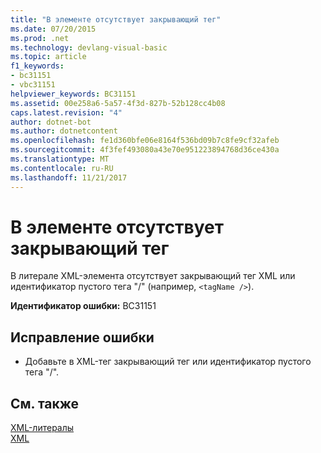 ```yaml
---
title: "В элементе отсутствует закрывающий тег"
ms.date: 07/20/2015
ms.prod: .net
ms.technology: devlang-visual-basic
ms.topic: article
f1_keywords:
- bc31151
- vbc31151
helpviewer_keywords: BC31151
ms.assetid: 00e258a6-5a57-4f3d-827b-52b128cc4b08
caps.latest.revision: "4"
author: dotnet-bot
ms.author: dotnetcontent
ms.openlocfilehash: fe1d360bfe06e8164f536bd09b7c8fe9cf32afeb
ms.sourcegitcommit: 4f3fef493080a43e70e951223894768d36ce430a
ms.translationtype: MT
ms.contentlocale: ru-RU
ms.lasthandoff: 11/21/2017
---
```

# <a name="element-is-missing-an-end-tag"></a>В элементе отсутствует закрывающий тег
В литерале XML-элемента отсутствует закрывающий тег XML или идентификатор пустого тега "/" (например, `<tagName />`).  
  
 **Идентификатор ошибки:** BC31151  
  
## <a name="to-correct-this-error"></a>Исправление ошибки  
  
-   Добавьте в XML-тег закрывающий тег или идентификатор пустого тега "/".  
  
## <a name="see-also"></a>См. также  
 [XML-литералы](../../visual-basic/language-reference/xml-literals/index.md)  
 [XML](../../visual-basic/programming-guide/language-features/xml/index.md)
